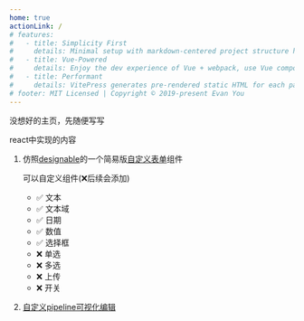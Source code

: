 ```yaml
---
home: true
actionLink: /
# features:
#   - title: Simplicity First
#     details: Minimal setup with markdown-centered project structure helps you focus on writing.
#   - title: Vue-Powered
#     details: Enjoy the dev experience of Vue + webpack, use Vue components in markdown, and develop custom themes with Vue.
#   - title: Performant
#     details: VitePress generates pre-rendered static HTML for each page, and runs as an SPA once a page is loaded.
# footer: MIT Licensed | Copyright © 2019-present Evan You
---
```

没想好的主页，先随便写写

react中实现的内容
1. 仿照[designable](https://designable-antd.formilyjs.org/)的一个简易版[自定义表单](/react/#/custom-form)组件

    可以自定义组件(❌后续会添加)
    - ✅ 文本 
    - ✅ 文本域
    - ✅ 日期
    - ✅ 数值
    - ✅ 选择框
    - ❌ 单选
    - ❌ 多选
    - ❌ 上传
    - ❌ 开关

2. [自定义pipeline可视化编辑](/react/#/custom-pipeline-design)
